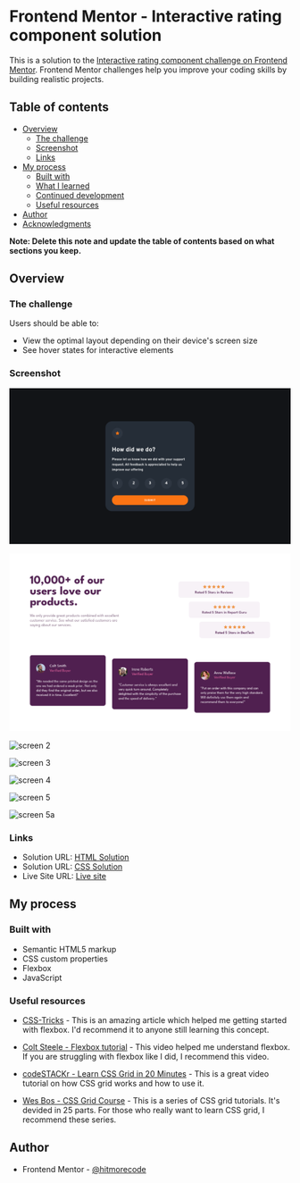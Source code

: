 # Frontend Mentor - Interactive rating component solution

This is a solution to the [Interactive rating component challenge on Frontend Mentor](https://www.frontendmentor.io/challenges/interactive-rating-component-koxpeBUmI). Frontend Mentor challenges help you improve your coding skills by building realistic projects. 

## Table of contents

- [Overview](#overview)
  - [The challenge](#the-challenge)
  - [Screenshot](#screenshot)
  - [Links](#links)
- [My process](#my-process)
  - [Built with](#built-with)
  - [What I learned](#what-i-learned)
  - [Continued development](#continued-development)
  - [Useful resources](#useful-resources)
- [Author](#author)
- [Acknowledgments](#acknowledgments)

**Note: Delete this note and update the table of contents based on what sections you keep.**

## Overview

### The challenge

Users should be able to:

- View the optimal layout depending on their device's screen size
- See hover states for interactive elements

### Screenshot

![screen 1](./screenshot/screenshot_01.jpg)

![screen 1a](./screenshot/screenshot_01a.jpg)

![screen 2](./screenshot/screenthot_02.jpg)

![screen 3](./screenshot/screenthot_03.jpg)

![screen 4](./screenshot/screenthot_04.jpg)

![screen 5](./screenshot/screenthot_05.jpg)

![screen 5a](./screenshot/screenthot_05a.jpg)


### Links

- Solution URL: [HTML Solution](https://github.com/hitmorecode/social_proof_section_master/blob/main/index.html)
- Solution URL: [CSS Solution](https://github.com/hitmorecode/social_proof_section_master/blob/main/css/style.css)
- Live Site URL: [Live site](https://hitmorecode.github.io/social_proof_section_master/)

## My process

### Built with

- Semantic HTML5 markup
- CSS custom properties
- Flexbox
- JavaScript


### Useful resources

- [CSS-Tricks](https://css-tricks.com/snippets/css/a-guide-to-flexbox/) - This is an amazing article which helped me getting started with flexbox. I'd recommend it to anyone still learning this concept.
- [Colt Steele - Flexbox tutorial](https://www.youtube.com/watch?v=qZv-rNx0jEA) - This video helped me understand flexbox. If you are struggling with flexbox like I did, I recommend this video.
- [codeSTACKr - Learn CSS Grid in 20 Minutes](https://www.youtube.com/watch?v=0-DY8J_skZ0) - This is a great video tutorial on how CSS grid works and how to use it.

- [Wes Bos - CSS Grid Course](https://www.youtube.com/watch?v=T-slCsOrLcc) - This is a series of CSS grid tutorials. It's devided in 25 parts. For those who really want to learn CSS grid, I recommend these series.


## Author

- Frontend Mentor - [@hitmorecode](https://www.frontendmentor.io/profile/hitmorecode)
